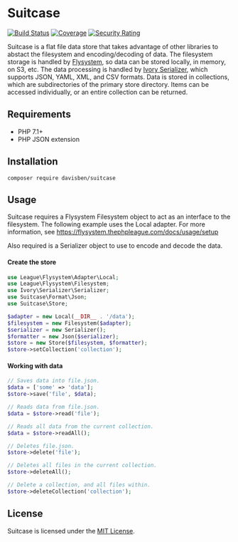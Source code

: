 # Suitcase

[![Build Status](https://travis-ci.org/davisben/suitcase.svg?branch=master)](https://travis-ci.org/davisben/suitcase) [![Coverage](https://sonarcloud.io/api/project_badges/measure?project=davisben_suitcase&metric=coverage)](https://sonarcloud.io/dashboard?id=davisben_suitcase) [![Security Rating](https://sonarcloud.io/api/project_badges/measure?project=davisben_suitcase&metric=security_rating)](https://sonarcloud.io/dashboard?id=davisben_suitcase)

Suitcase is a flat file data store that takes advantage of other libraries to abstact the filesystem and encoding/decoding of data. The filesystem storage is handled by [Flysystem](https://flysystem.thephpleague.com/), so data can be stored locally, in memory, on S3, etc. The data processing is handled by [Ivory Serializer](https://github.com/egeloen/ivory-serializer), which supports JSON, YAML, XML, and CSV formats. Data is stored in collections, which are subdirectories of the primary store directory. Items can be accessed individually, or an entire collection can be returned.

## Requirements
- PHP 7.1+
- PHP JSON extension

## Installation
```
composer require davisben/suitcase
```

## Usage
Suitcase requires a Flysystem Filesystem object to act as an interface to the filesystem. The following example uses the Local adapter. For more information, see https://flysystem.thephpleague.com/docs/usage/setup

Also required is a Serializer object to use to encode and decode the data.

#### Create the store
```php
use League\Flysystem\Adapter\Local;
use League\Flysystem\Filesystem;
use Ivory\Serializer\Serializer;
use Suitcase\Format\Json;
use Suitcase\Store;

$adapter = new Local(__DIR__ . '/data');
$filesystem = new Filesystem($adapter);
$serializer = new Serializer();
$formatter = new Json($serializer);
$store = new Store($filesystem, $formatter);
$store->setCollection('collection');
```

#### Working with data
```php
// Saves data into file.json.
$data = ['some' => 'data'];
$store->save('file', $data); 

// Reads data from file.json.
$data = $store->read('file');

// Reads all data from the current collection.
$data = $store->readAll();

// Deletes file.json.
$store->delete('file'); 

// Deletes all files in the current collection.
$store->deleteAll();

// Delete a collection, and all files within.
$store->deleteCollection('collection');
```

## License
Suitcase is licensed under the [MIT License](https://github.com/davisben/suitcase/blob/master/LICENSE).

